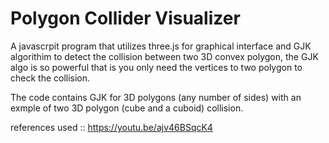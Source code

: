 # Polygon Collider Visualizer
A javascrpit program that utilizes three.js for graphical interface and GJK algorithim to detect 
the collision between two 3D convex  polygon, the GJK algo is so powerful that is you only need 
the vertices to two polygon to check the collision.

The code contains GJK for 3D polygons (any number of sides) with an exmple of two 3D polygon (cube and a cuboid) collision.

references used :: https://youtu.be/ajv46BSqcK4
